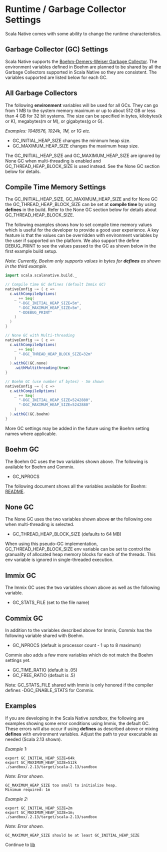 # Runtime / Garbage Collector Settings

Scala Native comes with some ability to change the runtime
characteristics.

## Garbage Collector (GC) Settings

Scala Native supports the [Boehm-Demers-Weiser Garbage
Collector](https://www.hboehm.info/gc/). The environment variables
defined in Boehm are planned to be shared by all the Garbage Collectors
supported in Scala Native so they are consistent. The variables
supported are listed below for each GC.

## All Garbage Collectors

The following **environment** variables will be used for all GCs. They can go from 1 MB to the system memory maximum or up to about 512 GB or less than 4 GB for 32 bit systems. The size can be specified in bytes, kilobytes(k or K), megabytes(m or M), or gigabytes(g or G).

*Examples: 1048576, 1024k, 1M, or 1G etc.*

- GC_INITIAL_HEAP_SIZE changes the minimum heap size.
- GC_MAXIMUM_HEAP_SIZE changes the maximum heap size.

The GC_INITIAL_HEAP_SIZE and GC_MAXIMUM_HEAP_SIZE are ignored by None GC when multi-threading is enabled and GC_THREAD_HEAP_BLOCK_SIZE is used instead. See the None GC section below for details.

## Compile Time Memory Settings

The GC_INITIAL_HEAP_SIZE, GC_MAXIMUM_HEAP_SIZE and for None GC the GC_THREAD_HEAP_BLOCK_SIZE can be set at **compile time** by using **defines** in the build. Refer to the None GC section below for details about GC_THREAD_HEAP_BLOCK_SIZE.

The following examples shows how to set compile time memory values which is useful for the developer to provide a good user experience. A key feature is that the values can be overridden with environment variables by the user if supported on the platform. We also support the define DEBUG_PRINT to see the values passed to the GC as shown below in the first example build setup.

*Note: Currently, Boehm only supports values in bytes for **defines** as shown in the third example.*

``` scala
import scala.scalanative.build._

// Compile time GC defines (default Immix GC)
nativeConfig ~= { c =>
  c.withCompileOptions(
    _ ++ Seq(
      "-DGC_INITIAL_HEAP_SIZE=5m",
      "-DGC_MAXIMUM_HEAP_SIZE=5m",
      "-DDEBUG_PRINT"
    )
  )
}

// None GC with Multi-threading
nativeConfig ~= { c =>
  c.withCompileOptions(
    _ ++ Seq(
      "-DGC_THREAD_HEAP_BLOCK_SIZE=32m"
    )
  ).withGC(GC.none)
    .withMultithreading(true)
}

// Boehm GC (use number of bytes) - 5m shown
nativeConfig ~= { c =>
  c.withCompileOptions(
    _ ++ Seq(
      "-DGC_INITIAL_HEAP_SIZE=5242880",
      "-DGC_MAXIMUM_HEAP_SIZE=5242880"
    )
  ).withGC(GC.boehm)
}
```

More GC settings may be added in the future using the Boehm
setting names where applicable.

## Boehm GC

The Boehm GC uses the two variables shown above. The following is
available for Boehm and Commix.

-   GC_NPROCS

The following document shows all the variables available for Boehm:
[README](https://github.com/ivmai/bdwgc/blob/master/docs/README.environment).

## None GC

The None GC uses the two variables shown above **or** the following one when multi-threading is selected.

-   GC_THREAD_HEAP_BLOCK_SIZE (defaults to 64 MB)

 When using this pseudo-GC implementation, GC_THREAD_HEAP_BLOCK_SIZE env variable can be set to control the granuality of allocated heap memory blocks for each of the threads. This env variable is ignored in single-threaded execution.

## Immix GC

The Immix GC uses the two variables shown above as well as the following
variable.

-   GC_STATS_FILE (set to the file name)

## Commix GC

In addition to the variables described above for Immix, Commix has the
following variable shared with Boehm.

-   GC_NPROCS (default is processor count - 1 up to 8 maximum)

Commix also adds a few more variables which do not match the Boehm
settings yet.

-   GC_TIME_RATIO (default is .05)
-   GC_FREE_RATIO (default is .5)

Note: GC_STATS_FILE shared with Immix is only honored if the compiler
defines -DGC_ENABLE_STATS for Commix.

## Examples

If you are developing in the Scala Native *sandbox*, the following are
examples showing some error conditions using Immix, the default GC. These errors will also occur if using **defines** as described above or mixing **defines** with environment variables. Adjust the path to your executable as needed (Scala 2.13 shown).

*Example 1:*
``` shell
export GC_INITIAL_HEAP_SIZE=64k
export GC_MAXIMUM_HEAP_SIZE=512k
./sandbox/.2.13/target/scala-2.13/sandbox
```
*Note: Error shown.*
```
GC_MAXIMUM_HEAP_SIZE too small to initialize heap.
Minimum required: 1m
```

*Example 2:*
```shell
export GC_INITIAL_HEAP_SIZE=2m
export GC_MAXIMUM_HEAP_SIZE=1m;
./sandbox/.2.13/target/scala-2.13/sandbox
```
*Note: Error shown.*
```
GC_MAXIMUM_HEAP_SIZE should be at least GC_INITIAL_HEAP_SIZE
```

Continue to [lib](../lib/communitylib.md)

